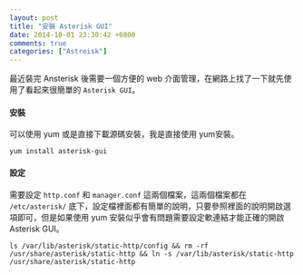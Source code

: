 ```yaml
---
layout: post
title: "安裝 Asterisk GUI"
date: 2014-10-01 23:30:42 +0800
comments: true
categories: ["Astreisk"]
---
```


<!-- more -->


最近裝完 Ansterisk 後需要一個方便的 web 介面管理，在網路上找了一下就先使用了看起來很簡單的 `Asterisk GUI`。


#### 安裝
可以使用 yum 或是直接下載源碼安裝，我是直接使用 yum安裝。
	
	yum install asterisk-gui

#### 設定 
需要設定 `http.conf` 和 `manager.conf` 這兩個檔案，這兩個檔案都在 `/etc/asterisk/` 底下，設定檔裡面都有簡單的說明，只要參照裡面的說明開啟選項即可，但是如果使用 yum 安裝似乎會有問題需要設定軟連結才能正確的開啟 Asterisk GUI。

	ls /var/lib/asterisk/static-http/config && rm -rf /usr/share/asterisk/static-http && ln -s /var/lib/asterisk/static-http /usr/share/asterisk/static-http
